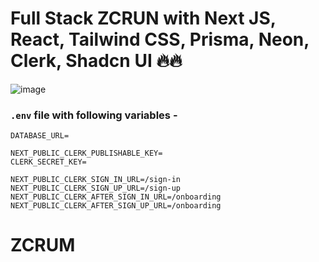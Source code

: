 # Full Stack ZCRUN with Next JS, React, Tailwind CSS, Prisma, Neon, Clerk, Shadcn UI 🔥🔥

![image](https://github.com/user-attachments/assets/783d4f3b-925d-44cf-aaf8-4ee4035b2f6c)

### `.env` file with following variables -

```
DATABASE_URL=

NEXT_PUBLIC_CLERK_PUBLISHABLE_KEY=
CLERK_SECRET_KEY=

NEXT_PUBLIC_CLERK_SIGN_IN_URL=/sign-in
NEXT_PUBLIC_CLERK_SIGN_UP_URL=/sign-up
NEXT_PUBLIC_CLERK_AFTER_SIGN_IN_URL=/onboarding
NEXT_PUBLIC_CLERK_AFTER_SIGN_UP_URL=/onboarding
```
# ZCRUM
